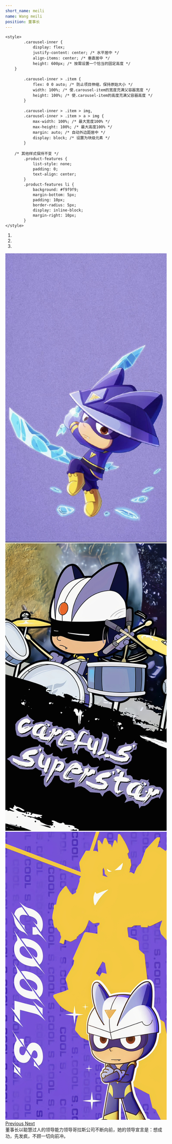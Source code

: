 ```yaml
---
short_name: meili
name: Wang meili
position: 董事长
---
```

<head>
    <meta charset="utf-8"> 
    <title>Bootstrap 实例 - 简单的轮播（Carousel）插件</title>
    <link rel="stylesheet" href="http://cdn.staticfile.net/twitter-bootstrap/3.3.7/css/bootstrap.min.css">
    <script src="http://cdn.staticfile.net/jquery/2.1.1/jquery.min.js"></script>
    <script src="http://cdn.staticfile.net/twitter-bootstrap/3.3.7/js/bootstrap.min.js"></script>
    
    <style>
            .carousel-inner {
                display: flex;
                justify-content: center; /* 水平居中 */
                align-items: center; /* 垂直居中 */
                height: 600px; /* 按需设置一个恰当的固定高度 */
        }

            .carousel-inner > .item {
                flex: 0 0 auto; /* 防止项目伸缩，保持原始大小 */
                width: 100%; /* 使.carousel-item的宽度充满父容器宽度 */
                height: 100%; /* 使.carousel-item的高度充满父容器高度 */
            }

            .carousel-inner > .item > img, 
            .carousel-inner > .item > a > img {
                max-width: 100%; /* 最大宽度100% */
                max-height: 100%; /* 最大高度100% */
                margin: auto; /* 自动外边距居中 */
                display: block; /* 设置为块级元素 */
            }

        /* 其他样式保持不变 */
            .product-features {
                list-style: none;
                padding: 0;
                text-align: center;
            }
            .product-features li {
                background: #f9f9f9;
                margin-bottom: 5px;
                padding: 10px;
                border-radius: 5px;
                display: inline-block;
                margin-right: 10px;
            }
    </style>
</head>

<body>
<div id="myCarousel" class="carousel slide">
    <!-- 轮播（Carousel）指标 -->
    <ol class="carousel-indicators">
        <li data-target="#myCarousel" data-slide-to="0" class="active"></li>
        <li data-target="#myCarousel" data-slide-to="1"></li>
        <li data-target="#myCarousel" data-slide-to="2"></li>
    </ol>   
    <!-- 轮播（Carousel）项目 -->
    <div class="carousel-inner">
        <div class="item active">
            <img src="assets/images/小心1.jpg" alt="First slide">
        </div>
        <div class="item">
            <img src="assets/images/小心2.jpg" alt="Second slide">
        </div>
        <div class="item">
            <img src="assets/images/小心3.jpg" alt="Third slide">
        </div>
    </div>
    <!-- 轮播（Carousel）导航 -->
    <a class="left carousel-control" href="#myCarousel" role="button" data-slide="prev">
        <span class="glyphicon glyphicon-chevron-left" aria-hidden="true"></span>
        <span class="sr-only">Previous</span>
    </a>
    <a class="right carousel-control" href="#myCarousel" role="button" data-slide="next">
        <span class="glyphicon glyphicon-chevron-right" aria-hidden="true"></span>
        <span class="sr-only">Next</span>
    </a>
</div>
董事长以聪慧过人的领导能力领导哥拉斯公司不断向前，她的领导宣言是：想成功，先发疯，不顾一切向前冲。
</body>
